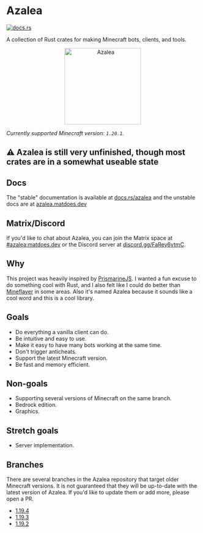 # Azalea

[![docs.rs](https://img.shields.io/docsrs/azalea)](https://docs.rs/azalea)

A collection of Rust crates for making Minecraft bots, clients, and tools.

<p align="center">
    <img src="https://cdn.matdoes.dev/images/flowering_azalea.webp" alt="Azalea" height="200">
</p>

<!-- The line below is automatically read and updated by the migrate script, so don't change it manually. -->
*Currently supported Minecraft version: `1.20.1`.*

## ⚠️ Azalea is still very unfinished, though most crates are in a somewhat useable state

## Docs

The "stable" documentation is available at [docs.rs/azalea](https://docs.rs/azalea) and the unstable docs are at [azalea.matdoes.dev](https://azalea.matdoes.dev)

## Matrix/Discord

If you'd like to chat about Azalea, you can join the Matrix space at [#azalea:matdoes.dev](https://matrix.to/#/#azalea:matdoes.dev) or the Discord server at [discord.gg/FaRey6ytmC](https://discord.gg/FaRey6ytmC).

## Why

This project was heavily inspired by [PrismarineJS](https://github.com/PrismarineJS).
I wanted a fun excuse to do something cool with Rust, and I also felt like I could do better than [Mineflayer](https://github.com/prismarinejs/mineflayer) in some areas.
Also it's named Azalea because it sounds like a cool word and this is a cool library.

## Goals

- Do everything a vanilla client can do.
- Be intuitive and easy to use.
- Make it easy to have many bots working at the same time.
- Don't trigger anticheats.
- Support the latest Minecraft version.
- Be fast and memory efficient.

## Non-goals

- Supporting several versions of Minecraft on the same branch.
- Bedrock edition.
- Graphics.


## Stretch goals

- Server implementation.

## Branches

There are several branches in the Azalea repository that target older Minecraft versions. It is not guaranteed that they will be up-to-date with the latest version of Azalea. If you'd like to update them or add more, please open a PR.

- [1.19.4](https://github.com/mat-1/azalea/tree/1.19.4)
- [1.19.3](https://github.com/mat-1/azalea/tree/1.19.3)
- [1.19.2](https://github.com/mat-1/azalea/tree/1.19.2)
